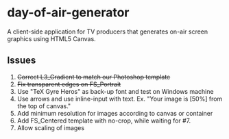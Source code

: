 # day-of-air-generator
A client-side application for TV producers that generates on-air screen graphics using HTML5 Canvas.

## Issues
1. ~~Correct L3_Gradient to match our Photoshop template~~
2. ~~Fix transparent edges on FS_Portrait~~
3. Use "TeX Gyre Heros" as back-up font and test on Windows machine
4. Use arrows and use inline-input with text. Ex. "Your image is [50%] from the top of canvas."
5. Add minimum resolution for images according to canvas or container
6. Add FS_Centered template with no-crop, while waiting for #7.
7. Allow scaling of images
